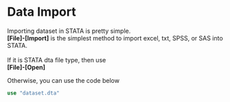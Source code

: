 # Data Import
Importing dataset in STATA is pretty simple.   
**[File]-[Import]** is the simplest method to import excel, txt, SPSS, or SAS into STATA.  
<br />
If it is STATA dta file type, then use  
**[File]-[Open]**  

Otherwise, you can use the code below
```stata
use "dataset.dta"
```
